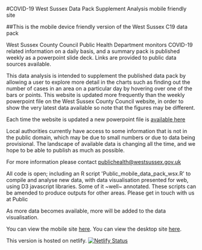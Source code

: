 #COVID-19 West Sussex Data Pack Supplement Analysis mobile friendly site

##This is the mobile device friendly version of the West Sussex C19 data pack

West Sussex County Council Public Health Department monitors COVID-19 related information on a daily basis, and a summary pack is published weekly as a powerpoint slide deck. Links are provided to public data sources available.

This data analysis is intended to supplement the published data pack by allowing a user to explore more detail in the charts such as finding out the number of cases in an area on a particular day by hovering over one of the bars or points. This website is updated more frequently than the weekly powerpoint file on the West Sussex County Council website, in order to show the very latest data available so note that the figures may be different.

Each time the website is updated a new powerpoint file is [available here]('https://github.com/psychty/wsx_covid_datapack_public/raw/master/Latest_West_Sussex_C19_slide_deck.pptx')

Local authorities currently have access to some information that is not in the public domain, which may be due to small numbers or due to data being provisional. The landscape of available data is changing all the time, and we hope to be able to publish as much as possible.</p>

For more information please contact [publichealth@westsussex.gov.uk]("mailto:publichealth@westsussex.gov.uk?subject=COVID-19")

All code is open; including an R script 'Public_mobile_data_pack_wsx.R' to compile and analyse new data, with data visualisation presented for web, using D3 javascript libraries. Some of it ~well~ annotated. These scripts can be amended to produce outputs for other areas. Please get in touch with us at Public

As more data becomes available, more will be added to the data visualisation.

You can view the mobile site [here](https://wsx-c19-mobile.netlify.app).
You can view the desktop site [here](https://wsx-c19-weekly-supplement.netlify.app).

This version is hosted on netlify. [![Netlify Status](https://api.netlify.com/api/v1/badges/455989c9-e987-494b-abf2-9c9e4102f8cb/deploy-status)](https://app.netlify.com/sites/wsx-c19-mobile/deploys)
